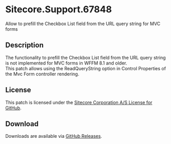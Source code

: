 # Sitecore.Support.67848
Allow to prefill the Checkbox List field from the URL query string for MVC forms

## Description
The functionality to prefill the Checkbox List field from the URL query string is not implemented for MVC forms in WFFM 8.1 and older.
<br/>
This patch allows using the ReadQueryString option in Control Properties of the Mvc Form controller rendering.

## License  
This patch is licensed under the [Sitecore Corporation A/S License for GitHub](https://github.com/sitecoresupport/Sitecore.Support.67848/blob/master/LICENSE).  

## Download  
Downloads are available via [GitHub Releases](https://github.com/sitecoresupport/Sitecore.Support.67848/releases).  

